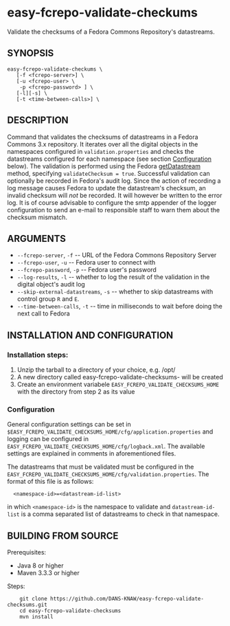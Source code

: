 easy-fcrepo-validate-checkums
=============================

Validate the checksums of a Fedora Commons Repository's datastreams.

SYNOPSIS
--------

    easy-fcrepo-validate-checkums \
       [-f <fcrepo-server>] \
       [-u <fcrepo-user> \
        -p <fcrepo-password> ] \
       [-l][-s] \
       [-t <time-between-calls>] \

DESCRIPTION
-----------

Command that validates the checksums of datastreams in a Fedora Commons 3.x repository. It iterates over all the digital 
objects in the namespaces configured in ``validation.properties`` and checks the datastreams configured for each namespace 
(see section [Configuration](#configuration) below). The validation is performed using the Fedora [getDatastream] method,
specifying ``validateChecksum = true``. Successful validation can optionally be recorded in Fedora's audit log. Since the
action of recording a log message causes Fedora to update the datastream's checksum, an invalid checksum will *not* be
recorded. It will however be written to the error log. It is of course advisable to configure the smtp appender of the 
logger configuration to send an e-mail to responsible staff to warn them about the checksum mismatch.

ARGUMENTS
---------

* ``--fcrepo-server``, ``-f`` -- URL of the Fedora Commons Repository Server
* ``--fcrepo-user``, ``-u`` -- Fedora user to connect with
* ``--fcrepo-password``, ``-p`` -- Fedora user's password
* ``--log-results``, ``-l`` -- whether to log the result of the validation in the digital object's audit log
* ``--skip-external-datastreams``, ``-s`` -- whether to skip datastreams with control group ``R`` and ``E``.
* ``--time-between-calls``, ``-t`` -- time in milliseconds to wait before doing the next call to Fedora


INSTALLATION AND CONFIGURATION
------------------------------

### Installation steps:

1. Unzip the tarball to a directory of your choice, e.g. /opt/
2. A new directory called easy-fcrepo-validate-checksums-<version> will be created
3. Create an environment variabele ``EASY_FCREPO_VALIDATE_CHECKSUMS_HOME`` with the directory from step 2 as its value


### Configuration

General configuration settings can be set in ``$EASY_FCREPO_VALIDATE_CHECKSUMS_HOME/cfg/application.properties`` 
and logging can be configured in ``EASY_FCREPO_VALIDATE_CHECKSUMS_HOME/cfg/logback.xml``. The available settings are 
explained in comments in aforementioned files.

The datastreams that must be validated must be configured in the ``EASY_FCREPO_VALIDATE_CHECKSUMS_HOME/cfg/validation.properties``.
The format of this file is as follows:

      <namespace-id>=<datastream-id-list>
      
in which ``<namespace-id>`` is the namespace to validate and ``datastream-id-list`` is a comma separated list of datastreams
to check in that namespace.


BUILDING FROM SOURCE
--------------------

Prerequisites:

* Java 8 or higher
* Maven 3.3.3 or higher
 
Steps:

        git clone https://github.com/DANS-KNAW/easy-fcrepo-validate-checksums.git
        cd easy-fcrepo-validate-checksums
        mvn install
        
[getDatastream]: https://wiki.duraspace.org/display/FEDORA38/REST+API#RESTAPI-getDatastream
